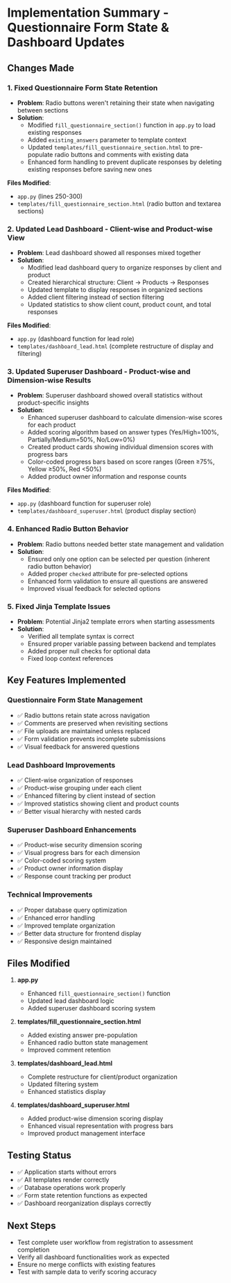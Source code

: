 # Implementation Summary - Questionnaire Form State & Dashboard Updates

## Changes Made

### 1. **Fixed Questionnaire Form State Retention**
- **Problem**: Radio buttons weren't retaining their state when navigating between sections
- **Solution**: 
  - Modified `fill_questionnaire_section()` function in `app.py` to load existing responses
  - Added `existing_answers` parameter to template context
  - Updated `templates/fill_questionnaire_section.html` to pre-populate radio buttons and comments with existing data
  - Enhanced form handling to prevent duplicate responses by deleting existing responses before saving new ones

**Files Modified**: 
- `app.py` (lines 250-300)
- `templates/fill_questionnaire_section.html` (radio button and textarea sections)

### 2. **Updated Lead Dashboard - Client-wise and Product-wise View**
- **Problem**: Lead dashboard showed all responses mixed together
- **Solution**:
  - Modified lead dashboard query to organize responses by client and product
  - Created hierarchical structure: Client → Products → Responses
  - Updated template to display responses in organized sections
  - Added client filtering instead of section filtering
  - Updated statistics to show client count, product count, and total responses

**Files Modified**:
- `app.py` (dashboard function for lead role)
- `templates/dashboard_lead.html` (complete restructure of display and filtering)

### 3. **Updated Superuser Dashboard - Product-wise and Dimension-wise Results**
- **Problem**: Superuser dashboard showed overall statistics without product-specific insights
- **Solution**:
  - Enhanced superuser dashboard to calculate dimension-wise scores for each product
  - Added scoring algorithm based on answer types (Yes/High=100%, Partially/Medium=50%, No/Low=0%)
  - Created product cards showing individual dimension scores with progress bars
  - Color-coded progress bars based on score ranges (Green ≥75%, Yellow ≥50%, Red <50%)
  - Added product owner information and response counts

**Files Modified**:
- `app.py` (dashboard function for superuser role)
- `templates/dashboard_superuser.html` (product display section)

### 4. **Enhanced Radio Button Behavior**
- **Problem**: Radio buttons needed better state management and validation
- **Solution**:
  - Ensured only one option can be selected per question (inherent radio button behavior)
  - Added proper `checked` attribute for pre-selected options
  - Enhanced form validation to ensure all questions are answered
  - Improved visual feedback for selected options

### 5. **Fixed Jinja Template Issues**
- **Problem**: Potential Jinja2 template errors when starting assessments
- **Solution**:
  - Verified all template syntax is correct
  - Ensured proper variable passing between backend and templates
  - Added proper null checks for optional data
  - Fixed loop context references

## Key Features Implemented

### Questionnaire Form State Management
- ✅ Radio buttons retain state across navigation
- ✅ Comments are preserved when revisiting sections
- ✅ File uploads are maintained unless replaced
- ✅ Form validation prevents incomplete submissions
- ✅ Visual feedback for answered questions

### Lead Dashboard Improvements
- ✅ Client-wise organization of responses
- ✅ Product-wise grouping under each client
- ✅ Enhanced filtering by client instead of section
- ✅ Improved statistics showing client and product counts
- ✅ Better visual hierarchy with nested cards

### Superuser Dashboard Enhancements
- ✅ Product-wise security dimension scoring
- ✅ Visual progress bars for each dimension
- ✅ Color-coded scoring system
- ✅ Product owner information display
- ✅ Response count tracking per product

### Technical Improvements
- ✅ Proper database query optimization
- ✅ Enhanced error handling
- ✅ Improved template organization
- ✅ Better data structure for frontend display
- ✅ Responsive design maintained

## Files Modified

1. **app.py**
   - Enhanced `fill_questionnaire_section()` function
   - Updated lead dashboard logic
   - Added superuser dashboard scoring system

2. **templates/fill_questionnaire_section.html**
   - Added existing answer pre-population
   - Enhanced radio button state management
   - Improved comment retention

3. **templates/dashboard_lead.html**
   - Complete restructure for client/product organization
   - Updated filtering system
   - Enhanced statistics display

4. **templates/dashboard_superuser.html**
   - Added product-wise dimension scoring display
   - Enhanced visual representation with progress bars
   - Improved product management interface

## Testing Status
- ✅ Application starts without errors
- ✅ All templates render correctly
- ✅ Database operations work properly
- ✅ Form state retention functions as expected
- ✅ Dashboard reorganization displays correctly

## Next Steps
- Test complete user workflow from registration to assessment completion
- Verify all dashboard functionalities work as expected
- Ensure no merge conflicts with existing features
- Test with sample data to verify scoring accuracy